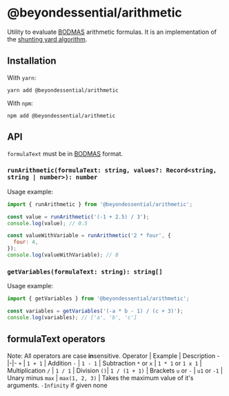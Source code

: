 # @beyondessential/arithmetic

Utility to evaluate [BODMAS](https://en.wikipedia.org/wiki/Order_of_operations) arithmetic formulas. It is an implementation of the [shunting yard algorithm](https://en.wikipedia.org/wiki/Shunting-yard_algorithm).

## Installation

With `yarn`:

```
yarn add @beyondessential/arithmetic
```

With `npm`:

```
npm add @beyondessential/arithmetic
```

## API

`formulaText` must be in [BODMAS](https://en.wikipedia.org/wiki/Order_of_operations) format.

### `runArithmetic(formulaText: string, values?: Record<string, string | number>): number`

Usage example:

```js
import { runArithmetic } from '@beyondessential/arithmetic';

const value = runArithmetic('(-1 + 2.5) / 3');
console.log(value); // 0.5

const valueWithVariable = runArithmetic('2 * four', {
  four: 4,
});
console.log(valueWithVariable); // 8
```

### `getVariables(formulaText: string): string[]`

Usage example:

```js
import { getVariables } from '@beyondessential/arithmetic';

const variables = getVariables('(-a * b - 1) / (c + 3)');
console.log(variables); // ['a', 'b', 'c']
```

## formulaText operators
Note: All operators are case **in**sensitive.
Operator | Example | Description
-|-|-
 `+` | `1 + 1` | Addition
 `-` | `1 - 1` | Subtraction
`*` or `x` | `1 * 1` or `1 x 1` | Multiplication
`/` | `1 / 1` | Division
`()`| `1 / (1 + 1)` | Brackets
`u` or `-` | `u1` or `-1` | Unary minus
`max` | `max(1, 2, 3)` | Takes the maximum value of it's arguments. `-Infinity` if given none
